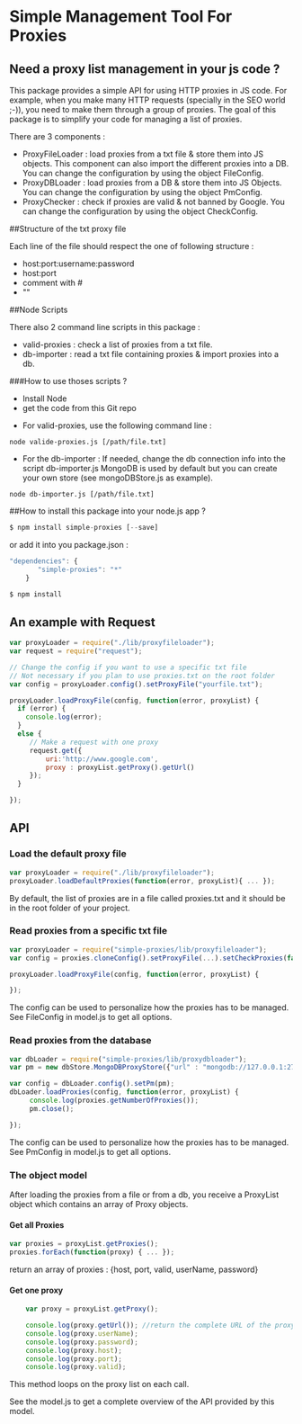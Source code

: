 # Simple Management Tool For Proxies

## Need a proxy list management in your js code ?

This package provides a simple API for using HTTP proxies in JS code.
For example, when you make many HTTP requests (specially in the SEO world ;-)), you need to make them through a group of proxies.
The goal of this package is to simplify your code for managing a list of proxies.  

There are 3 components :
* ProxyFileLoader : load proxies from a txt file & store them into JS objects. This component can also import the different proxies into a DB. You can change the configuration by using the object FileConfig.
* ProxyDBLoader : load proxies from a DB & store them into JS Objects. You can change the configuration by using the object PmConfig.
* ProxyChecker : check if proxies are valid & not banned by Google. You can change the configuration by using the object CheckConfig.

##Structure of the txt proxy file

Each line of the file should respect the one of following structure :  
- host:port:username:password
- host:port
- comment with #
- "<blank line>"

##Node Scripts

There also 2 command line scripts in this package :
- valid-proxies : check a list of proxies from a txt file.
- db-importer : read a txt file containing proxies & import proxies into a db.

###How to use thoses scripts ?

- Install Node
- get the code from this Git repo

* For valid-proxies, use the following command line :
```
node valide-proxies.js [/path/file.txt]
```

* For the db-importer :
If needed, change the db connection info into the script db-importer.js
MongoDB is used by default but you can create your own store (see mongoDBStore.js as example).
```
node db-importer.js [/path/file.txt]
```


##How to install this package into your node.js app ?
```javascript
$ npm install simple-proxies [--save]
```
or add it into you package.json :

```javascript
"dependencies": {
       "simple-proxies": "*"
    }

$ npm install

```

## An example with Request


```javascript
var proxyLoader = require("./lib/proxyfileloader");
var request = require("request");

// Change the config if you want to use a specific txt file
// Not necessary if you plan to use proxies.txt on the root folder
var config = proxyLoader.config().setProxyFile("yourfile.txt");

proxyLoader.loadProxyFile(config, function(error, proxyList) {
  if (error) {
    console.log(error);
  }
  else {
     // Make a request with one proxy
     request.get({
         uri:'http://www.google.com',
         proxy : proxyList.getProxy().getUrl()
     });
  }

});


 ```


## API
### Load the default proxy file
```javascript
var proxyLoader = require("./lib/proxyfileloader");
proxyLoader.loadDefaultProxies(function(error, proxyList){ ... });
 ```

By default, the list of proxies are in a file called proxies.txt and it should be in the root folder of your project.


### Read proxies from a specific txt file
```javascript
var proxyLoader = require("simple-proxies/lib/proxyfileloader");
var config = proxies.cloneConfig().setProxyFile(...).setCheckProxies(false);

proxyLoader.loadProxyFile(config, function(error, proxyList) {

});
 ```

The config can be used to personalize how the proxies has to be managed. See FileConfig in model.js to get all options.

### Read proxies from the database

```javascript
var dbLoader = require("simple-proxies/lib/proxydbloader");
var pm = new dbStore.MongoDBProxyStore({"url" : "mongodb://127.0.0.1:27017/seo", "collection" : "proxies"});

var config = dbLoader.config().setPm(pm);
dbLoader.loadProxies(config, function(error, proxyList) {
     console.log(proxies.getNumberOfProxies());
     pm.close();

});

 ```

The config can be used to personalize how the proxies has to be managed. See PmConfig in model.js to get all options.
### The object model

After loading the proxies from a file or from a db, you receive a ProxyList object which contains an array of Proxy objects.


#### Get all Proxies
```javascript
var proxies = proxyList.getProxies();
proxies.forEach(function(proxy) { ... });
 ```
return an array of proxies : {host, port, valid, userName, password}


#### Get one proxy
```javascript
	var proxy = proxyList.getProxy();

	console.log(proxy.getUrl()); //return the complete URL of the proxy : http://username:pwd@host:port
	console.log(proxy.userName);
	console.log(proxy.password);
	console.log(proxy.host);
	console.log(proxy.port);
	console.log(proxy.valid);

 ```

This method loops on the proxy list on each call.

See the model.js to get a complete overview of the API provided by this model.
